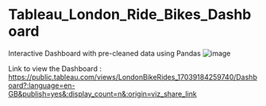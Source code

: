 # Tableau_London_Ride_Bikes_Dashboard
 Interactive Dashboard with pre-cleaned data using Pandas
![image](https://github.com/ZaimAzmi/Tableau_London_Ride_Bikes_Dashboard/assets/76802526/89e98cd5-4542-4ba9-9b20-13403144a1ec)

Link to view the Dashboard : https://public.tableau.com/views/LondonBikeRides_17039184259740/Dashboard?:language=en-GB&publish=yes&:display_count=n&:origin=viz_share_link
